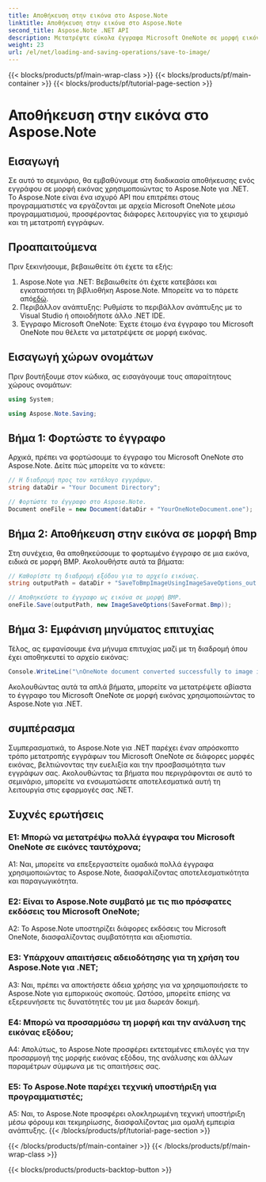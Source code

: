```yaml
---
title: Αποθήκευση στην εικόνα στο Aspose.Note
linktitle: Αποθήκευση στην εικόνα στο Aspose.Note
second_title: Aspose.Note .NET API
description: Μετατρέψτε εύκολα έγγραφα Microsoft OneNote σε μορφή εικόνας σε BMP με το Aspose.Note για .NET. Απρόσκοπτη ενσωμάτωση, εύκολα βήματα και ισχυρή λειτουργικότητα.
weight: 23
url: /el/net/loading-and-saving-operations/save-to-image/
---
```


{{< blocks/products/pf/main-wrap-class >}}
{{< blocks/products/pf/main-container >}}
{{< blocks/products/pf/tutorial-page-section >}}

# Αποθήκευση στην εικόνα στο Aspose.Note

## Εισαγωγή

Σε αυτό το σεμινάριο, θα εμβαθύνουμε στη διαδικασία αποθήκευσης ενός εγγράφου σε μορφή εικόνας χρησιμοποιώντας το Aspose.Note για .NET. Το Aspose.Note είναι ένα ισχυρό API που επιτρέπει στους προγραμματιστές να εργάζονται με αρχεία Microsoft OneNote μέσω προγραμματισμού, προσφέροντας διάφορες λειτουργίες για το χειρισμό και τη μετατροπή εγγράφων.

## Προαπαιτούμενα

Πριν ξεκινήσουμε, βεβαιωθείτε ότι έχετε τα εξής:

1.  Aspose.Note για .NET: Βεβαιωθείτε ότι έχετε κατεβάσει και εγκαταστήσει τη βιβλιοθήκη Aspose.Note. Μπορείτε να το πάρετε από[εδώ](https://releases.aspose.com/note/net/).
2. Περιβάλλον ανάπτυξης: Ρυθμίστε το περιβάλλον ανάπτυξης με το Visual Studio ή οποιοδήποτε άλλο .NET IDE.
3. Έγγραφο Microsoft OneNote: Έχετε έτοιμο ένα έγγραφο του Microsoft OneNote που θέλετε να μετατρέψετε σε μορφή εικόνας.

## Εισαγωγή χώρων ονομάτων

Πριν βουτήξουμε στον κώδικα, ας εισαγάγουμε τους απαραίτητους χώρους ονομάτων:

```csharp
using System;

using Aspose.Note.Saving;
```

## Βήμα 1: Φορτώστε το έγγραφο

Αρχικά, πρέπει να φορτώσουμε το έγγραφο του Microsoft OneNote στο Aspose.Note. Δείτε πώς μπορείτε να το κάνετε:

```csharp
// Η διαδρομή προς τον κατάλογο εγγράφων.
string dataDir = "Your Document Directory";

// Φορτώστε το έγγραφο στο Aspose.Note.
Document oneFile = new Document(dataDir + "YourOneNoteDocument.one");
```

## Βήμα 2: Αποθήκευση στην εικόνα σε μορφή Bmp

Στη συνέχεια, θα αποθηκεύσουμε το φορτωμένο έγγραφο σε μια εικόνα, ειδικά σε μορφή BMP. Ακολουθήστε αυτά τα βήματα:

```csharp
// Καθορίστε τη διαδρομή εξόδου για το αρχείο εικόνας.
string outputPath = dataDir + "SaveToBmpImageUsingImageSaveOptions_out.bmp";

// Αποθηκεύστε το έγγραφο ως εικόνα σε μορφή BMP.
oneFile.Save(outputPath, new ImageSaveOptions(SaveFormat.Bmp));
```

## Βήμα 3: Εμφάνιση μηνύματος επιτυχίας

Τέλος, ας εμφανίσουμε ένα μήνυμα επιτυχίας μαζί με τη διαδρομή όπου έχει αποθηκευτεί το αρχείο εικόνας:

```csharp
Console.WriteLine("\nOneNote document converted successfully to image in BMP format.\nFile saved at " + outputPath);
```

Ακολουθώντας αυτά τα απλά βήματα, μπορείτε να μετατρέψετε αβίαστα το έγγραφο του Microsoft OneNote σε μορφή εικόνας χρησιμοποιώντας το Aspose.Note για .NET.

## συμπέρασμα

Συμπερασματικά, το Aspose.Note για .NET παρέχει έναν απρόσκοπτο τρόπο μετατροπής εγγράφων του Microsoft OneNote σε διάφορες μορφές εικόνας, βελτιώνοντας την ευελιξία και την προσβασιμότητα των εγγράφων σας. Ακολουθώντας τα βήματα που περιγράφονται σε αυτό το σεμινάριο, μπορείτε να ενσωματώσετε αποτελεσματικά αυτή τη λειτουργία στις εφαρμογές σας .NET.

## Συχνές ερωτήσεις

### Ε1: Μπορώ να μετατρέψω πολλά έγγραφα του Microsoft OneNote σε εικόνες ταυτόχρονα;

A1: Ναι, μπορείτε να επεξεργαστείτε ομαδικά πολλά έγγραφα χρησιμοποιώντας το Aspose.Note, διασφαλίζοντας αποτελεσματικότητα και παραγωγικότητα.

### Ε2: Είναι το Aspose.Note συμβατό με τις πιο πρόσφατες εκδόσεις του Microsoft OneNote;

A2: Το Aspose.Note υποστηρίζει διάφορες εκδόσεις του Microsoft OneNote, διασφαλίζοντας συμβατότητα και αξιοπιστία.

### Ε3: Υπάρχουν απαιτήσεις αδειοδότησης για τη χρήση του Aspose.Note για .NET;

A3: Ναι, πρέπει να αποκτήσετε άδεια χρήσης για να χρησιμοποιήσετε το Aspose.Note για εμπορικούς σκοπούς. Ωστόσο, μπορείτε επίσης να εξερευνήσετε τις δυνατότητές του με μια δωρεάν δοκιμή.

### Ε4: Μπορώ να προσαρμόσω τη μορφή και την ανάλυση της εικόνας εξόδου;

A4: Απολύτως, το Aspose.Note προσφέρει εκτεταμένες επιλογές για την προσαρμογή της μορφής εικόνας εξόδου, της ανάλυσης και άλλων παραμέτρων σύμφωνα με τις απαιτήσεις σας.

### Ε5: Το Aspose.Note παρέχει τεχνική υποστήριξη για προγραμματιστές;

A5: Ναι, το Aspose.Note προσφέρει ολοκληρωμένη τεχνική υποστήριξη μέσω φόρουμ και τεκμηρίωσης, διασφαλίζοντας μια ομαλή εμπειρία ανάπτυξης.
{{< /blocks/products/pf/tutorial-page-section >}}

{{< /blocks/products/pf/main-container >}}
{{< /blocks/products/pf/main-wrap-class >}}

{{< blocks/products/products-backtop-button >}}
